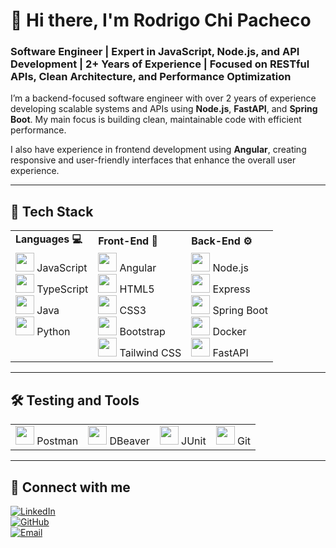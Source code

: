 # 👋 Hi there, I'm Rodrigo Chi Pacheco

### Software Engineer | Expert in JavaScript, Node.js, and API Development | 2+ Years of Experience | Focused on RESTful APIs, Clean Architecture, and Performance Optimization

I’m a backend-focused software engineer with over 2 years of experience developing scalable systems and APIs using **Node.js**, **FastAPI**, and **Spring Boot**. My main focus is building clean, maintainable code with efficient performance.

I also have experience in frontend development using **Angular**, creating responsive and user-friendly interfaces that enhance the overall user experience.

---

## 🧰 Tech Stack

<table>
  <tr>
    <td><strong>Languages 💻</strong></td>
    <td><strong>Front-End 🎨</strong></td>
    <td><strong>Back-End ⚙️</strong></td>
  </tr>
  <tr>
    <td valign="top">
      <img src="https://cdn.jsdelivr.net/gh/simple-icons/simple-icons/icons/javascript.svg" width="30" /> JavaScript<br/>
      <img src="https://cdn.jsdelivr.net/gh/simple-icons/simple-icons/icons/typescript.svg" width="30" /> TypeScript<br/>
      <img src="https://cdn.jsdelivr.net/gh/simple-icons/simple-icons/icons/java.svg" width="30" /> Java<br/>
      <img src="https://cdn.jsdelivr.net/gh/simple-icons/simple-icons/icons/python.svg" width="30" /> Python
    </td>
    <td valign="top">
      <img src="https://cdn.jsdelivr.net/gh/simple-icons/simple-icons/icons/angular.svg" width="30" /> Angular<br/>
      <img src="https://cdn.jsdelivr.net/gh/simple-icons/simple-icons/icons/html5.svg" width="30" /> HTML5<br/>
      <img src="https://cdn.jsdelivr.net/gh/simple-icons/simple-icons/icons/css3.svg" width="30" /> CSS3<br/>
      <img src="https://cdn.jsdelivr.net/gh/simple-icons/simple-icons/icons/bootstrap.svg" width="30" /> Bootstrap<br/>
      <img src="https://cdn.jsdelivr.net/gh/simple-icons/simple-icons/icons/tailwindcss.svg" width="30" /> Tailwind CSS
    </td>
    <td valign="top">
      <img src="https://cdn.jsdelivr.net/gh/simple-icons/simple-icons/icons/nodedotjs.svg" width="30" /> Node.js<br/>
      <img src="https://cdn.jsdelivr.net/gh/simple-icons/simple-icons/icons/express.svg" width="30" /> Express<br/>
      <img src="https://cdn.jsdelivr.net/gh/simple-icons/simple-icons/icons/spring.svg" width="30" /> Spring Boot<br/>
      <img src="https://cdn.jsdelivr.net/gh/simple-icons/simple-icons/icons/docker.svg" width="30" /> Docker<br/>
      <img src="https://cdn.jsdelivr.net/gh/simple-icons/simple-icons/icons/fastapi.svg" width="30" /> FastAPI
    </td>
  </tr>
</table>

---

## 🛠️ Testing and Tools

<table>
  <tr>
    <td><img src="https://cdn.jsdelivr.net/gh/simple-icons/simple-icons/icons/postman.svg" width="30" /> Postman</td>
    <td><img src="https://cdn.jsdelivr.net/gh/simple-icons/simple-icons/icons/dbeaver.svg" width="30" /> DBeaver</td>
    <td><img src="https://cdn.jsdelivr.net/gh/simple-icons/simple-icons/icons/junit5.svg" width="30" /> JUnit</td>
    <td><img src="https://cdn.jsdelivr.net/gh/simple-icons/simple-icons/icons/git.svg" width="30" /> Git</td>
  </tr>
</table>

---

## 🔗 Connect with me

[![LinkedIn](https://img.shields.io/badge/LinkedIn-0A66C2?style=for-the-badge&logo=linkedin&logoColor=white)](https://www.linkedin.com/in/tuusuario/)  
[![GitHub](https://img.shields.io/badge/GitHub-181717?style=for-the-badge&logo=github&logoColor=white)](https://github.com/RafaPacheco2003)  
[![Email](https://img.shields.io/badge/Gmail-D14836?style=for-the-badge&logo=gmail&logoColor=white)](mailto:rodrigorafaelchipacheco@correo.com)

